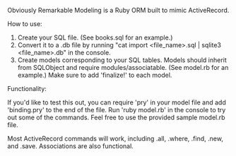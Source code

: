 Obviously Remarkable Modeling is a Ruby ORM built to mimic ActiveRecord.

How to use:

1. Create your SQL file. (See books.sql for an example.)
2. Convert it to a .db file by running "cat import <file_name>.sql | sqlite3 <file_name>.db" in the console.
3. Create models corresponding to your SQL tables. Models should inherit from SQLObject and require modules/associatable. (See model.rb for an example.) Make sure to add 'finalize!' to each model.


Functionality:

If you'd like to test this out, you can require 'pry' in your model file and add 'binding.pry' to the end of the file. Run 'ruby model.rb' in the console to try out some of the commands. Feel free to use the provided sample model.rb file.

Most ActiveRecord commands will work, including .all, .where, .find, .new, and .save. Associations are also functional.
